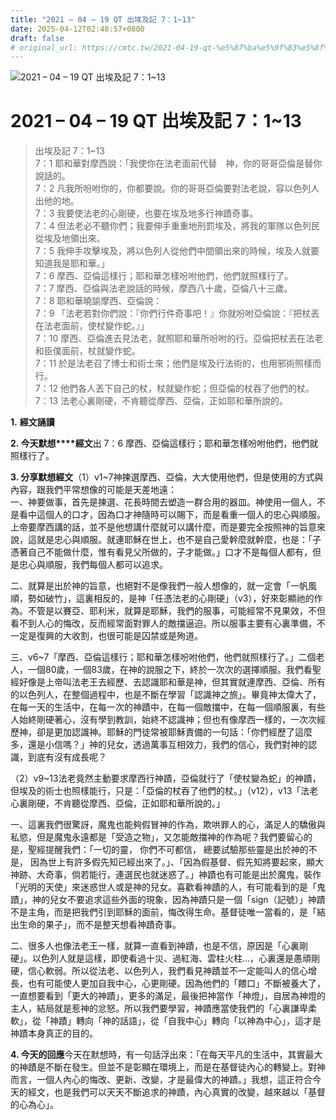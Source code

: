```yaml
---
title: "2021 – 04 – 19 QT 出埃及記 7：1~13"
date: 2025-04-12T02:48:57+0800
draft: false
# original_url: https://cmtc.tw/2021-04-19-qt-%e5%87%ba%e5%9f%83%e5%8f%8a%e8%a8%98-7%ef%bc%9a113
---
```


![2021 – 04 – 19 QT 出埃及記 7：1\~13](/images/qt.jpg   "2021 – 04 – 19 QT 出埃及記 7：1\~13")

# 2021 – 04 – 19 QT 出埃及記 7：1\~13

> 出埃及記 7：1\~13  
> 7：1 耶和華對摩西說：「我使你在法老面前代替　神，你的哥哥亞倫是替你說話的。  
> 7：2 凡我所吩咐你的，你都要說。你的哥哥亞倫要對法老說，容以色列人出他的地。  
> 7：3 我要使法老的心剛硬，也要在埃及地多行神蹟奇事。  
> 7：4 但法老必不聽你們；我要伸手重重地刑罰埃及，將我的軍隊以色列民從埃及地領出來。  
> 7：5 我伸手攻擊埃及，將以色列人從他們中間領出來的時候，埃及人就要知道我是耶和華。」  
> 7：6 摩西、亞倫這樣行；耶和華怎樣吩咐他們，他們就照樣行了。  
> 7：7 摩西、亞倫與法老說話的時候，摩西八十歲，亞倫八十三歲。  
> 7：8 耶和華曉諭摩西、亞倫說：  
> 7：9 「法老若對你們說：『你們行件奇事吧！』你就吩咐亞倫說：『把杖丟在法老面前，使杖變作蛇。』」  
> 7：10 摩西、亞倫進去見法老，就照耶和華所吩咐的行。亞倫把杖丟在法老和臣僕面前，杖就變作蛇。  
> 7：11 於是法老召了博士和術士來；他們是埃及行法術的，也用邪術照樣而行。  
> 7：12 他們各人丟下自己的杖，杖就變作蛇；但亞倫的杖吞了他們的杖。  
> 7：13 法老心裏剛硬，不肯聽從摩西、亞倫，正如耶和華所說的。

**1.** **經文誦讀**

**2. 今天默想****經文**出 7：6 摩西、亞倫這樣行；耶和華怎樣吩咐他們，他們就照樣行了。

**3. 分享默想經文**（1）v1\~7神揀選摩西、亞倫，大大使用他們，但是使用的方式與內容，跟我們平常想像的可能是天差地遠：  
一、神要做事，首先是揀選、花長時間去塑造一群合用的器皿。神使用一個人，不是看中這個人的口才，因為口才神隨時可以賜下，而是看重一個人的忠心與順服。上帝要摩西講的話，並不是他想講什麼就可以講什麼，而是要完全按照神的旨意來說，這就是忠心與順服。就連耶穌在世上，也不是自己愛幹麼就幹麼，也是：「子憑著自己不能做什麼，惟有看見父所做的，子才能做。」口才不是每個人都有，但是忠心與順服，我們每個人都可以追求。

二、就算是出於神的旨意，也絕對不是像我們一般人想像的，就一定會「一帆風順，勢如破竹」，這裏相反的，是神「任憑法老的心剛硬」（v3），好來彰顯祂的作為。不管是以賽亞、耶利米，就算是耶穌，我們的服事，可能經常不見果效，不但看不到人心的悔改，反而經常面對罪人的敵擋逼迫。所以服事主要有心裏準備，不一定是復興的大收割，也很可能是囚禁或是殉道。

三、v6\~7「摩西、亞倫這樣行；耶和華怎樣吩咐他們，他們就照樣行了。」二個老人，一個80歲，一個83歲，在神的說服之下，終於一次次的選擇順服。我們看聖經好像是上帝叫法老王去經歷、去認識耶和華是神，但其實就連摩西、亞倫、所有的以色列人，在整個過程中，也是不斷在學習「認識神之旅」。畢竟神太偉大了，在每一天的生活中，在每一次的神蹟中，在每一個敵擋中，在每一個順服裏，有些人始終剛硬著心，沒有學到教訓，始終不認識神；但也有像摩西一樣的，一次次經歷神，卻是更加認識神。耶穌的門徒常被耶穌責備的一句話：「你們經歷了這麼多，還是小信嗎？」神的兒女，透過萬事互相效力，我們的信心，我們對神的認識，到底有沒有成長呢？

（2）v9\~13法老竟然主動要求摩西行神蹟，亞倫就行了「使杖變為蛇」的神蹟，但埃及的術士也照樣能行，只是：「亞倫的杖吞了他們的杖。」（v12），v13「法老心裏剛硬，不肯聽從摩西、亞倫，正如耶和華所說的。」

一、這裏我們很驚訝，魔鬼也能夠假冒神的作為，欺哄罪人的心，滿足人的驕傲與私慾，但是魔鬼永遠都是「受造之物」，又怎能敵擋神的作為呢？我們要留心的是，聖經提醒我們：「一切的靈， 你們不可都信， 總要試驗那些靈是出於神的不是， 因為世上有許多假先知已經出來了。」、「因為假基督、假先知將要起來，顯大神跡、大奇事，倘若能行，連選民也就迷惑了。」神蹟也有可能是出於魔鬼，裝作「光明的天使」來迷惑世人或是神的兒女。喜歡看神蹟的人，有可能看到的是「鬼蹟」，神的兒女不要追求這些外面的現象，因為神蹟只是一個「sign（記號）」神蹟不是主角，而是把我們引到耶穌的面前，悔改得生命。基督徒唯一當看的，是「結出生命的果子」，而不是整天想看神蹟奇事。

二、很多人也像法老王一樣，就算一直看到神蹟，也是不信，原因是「心裏剛硬」。以色列人就是這樣，即使看過十災、過紅海、雲柱火柱…，心裏還是愚頑剛硬，信心軟弱。所以從法老、以色列人，我們看見神蹟並不一定能叫人的信心增長，也有可能使人更加自我中心，心更剛硬。因為他們的「餵口」不斷被養大了，一直想要看到「更大的神蹟」，更多的滿足，最後把神當作「神燈」，自居為神燈的主人，結局就是惹神的忿怒。所以我們要學習，神蹟應當使我們的「心裏謙卑柔軟」，從「神蹟」轉向「神的話語」，從「自我中心」轉向「以神為中心」，這才是神蹟本身真正的目的。

**4. 今天的回應**今天在默想時，有一句話浮出來：「在每天平凡的生活中，其實最大的神蹟是不斷在發生。但並不是彰顯在環境上，而是在基督徒內心的轉變上。對神而言，一個人內心的悔改、更新、改變，才是最偉大的神蹟。」我想，這正符合今天的經文，也是我們可以天天不斷追求的神蹟，內心真實的改變，越來越以「基督的心為心」。